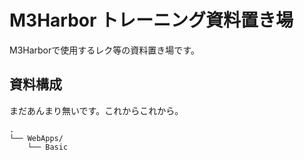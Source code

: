 # M3Harbor トレーニング資料置き場
M3Harborで使用するレク等の資料置き場です。



## 資料構成
まだあんまり無いです。これからこれから。
```
.
└── WebApps/
    └── Basic
```